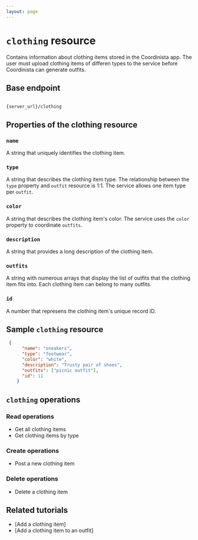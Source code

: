 ```yaml
---
layout: page
---
```


# `clothing` resource

Contains information about clothing items stored in the Coordinista app. The user must upload clothing items of differen types to the service before Coordinista can generate outfits.

## Base endpoint

```shell

{server_url}/clothing
```

## Properties of the clothing resource

### `name`

A string that uniquely identifies the clothing item.

### `type`

A string that describes the clothing item type. The relationship between the `type` property and `outfit` resource is 1:1. The service allows one item type per `outfit`.

### `color`

A string that describes the clothing item's color. The service uses the `color` property to coordinate `outfits`.

### `description`

A string that provides a long description of the clothing item.

### `outfits`

A string with numerous arrays that display the list of outfits that the clothing item fits into. Each clothing item can belong to many outfits.

### `id`

A number that represens the clothing item's unique record ID.

## Sample `clothing` resource

``` json
 {
      "name": "sneakers",
      "type": "footwear",
      "color": "white",
      "description": "Trusty pair of shoes",
      "outfits": ["picnic outfit"],
      "id": 11
    }
```

## `clothing` operations

### Read operations

* Get all clothing items
* Get clothing items by type

### Create operations

* Post a new clothing item

### Delete operations

* Delete a clothing item

## Related tutorials

* [Add a clothing item]
* [Add a clothing item to an outfit]
